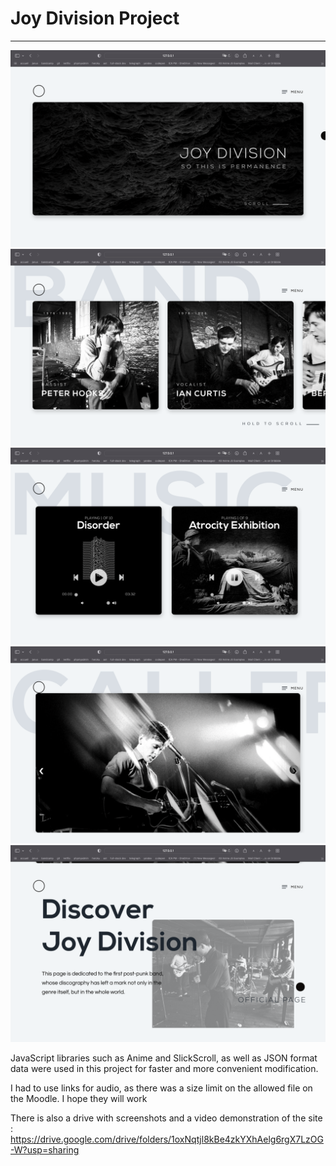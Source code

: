 # Joy Division Project #
-------------------------
![](demo/sc1.png)
![](demo/sc2.png)
![](demo/sc3.png)
![](demo/sc4.png)
![](demo/sc55.png)



JavaScript libraries such as Anime and SlickScroll, as well as JSON format data were used in this project for faster and more convenient modification.

I had to use links for audio, as there was a size limit on the allowed file on the Moodle. I hope they will work

There is also a drive with screenshots and a video demonstration of the site :
https://drive.google.com/drive/folders/1oxNqtjl8kBe4zkYXhAelg6rgX7LzOG-W?usp=sharing


